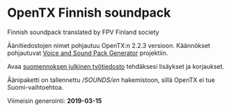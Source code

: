 # OpenTX Finnish soundpack
Finnish soundpack translated by FPV Finland society

Äänitiedostojen nimet pohjautuu OpenTX:n 2.2.3 versioon.
Käännökset pohjautuvat [Voice and Sound Pack Generator](https://docs.google.com/spreadsheets/d/1l_-iJskzCBZl-4FZKL8bEUDoTEGtjik-O0Us3O1Xw9g/edit#gid=226584730) projektiin.

Avaa [suomennoksen julkinen työtiedosto](https://docs.google.com/spreadsheets/d/1FLfF8OTPW6DY68sVuOhKCHVHLVEjhq4EaGvAJtvCXk0/edit?usp=sharing) tehdäksesi lisäykset ja korjaukset.

Äänipaketti on tallennettu */SOUNDS/en* hakemistoon, sillä OpenTX ei tue Suomi-vaihtoehtoa.<br />

Viimeisin generointi: **2019-03-15**
